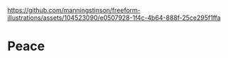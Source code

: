 https://github.com/manningstinson/freeform-illustrations/assets/104523090/e0507928-1f4c-4b64-888f-25ce295f1ffa

# Peace
